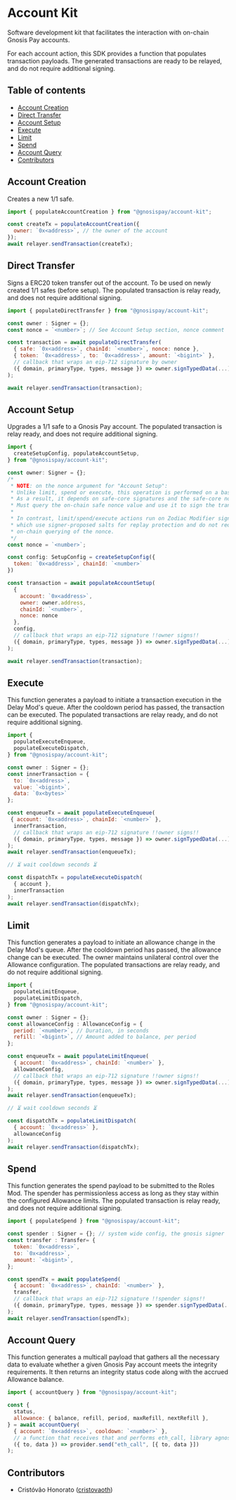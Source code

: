 # Account Kit

Software development kit that facilitates the interaction with on-chain Gnosis Pay accounts.

For each account action, this SDK provides a function that populates transaction payloads. The generated transactions are ready to be relayed, and do not require additional signing.

## Table of contents

- [Account Creation](#account-creation)
- [Direct Transfer](#direct-transfer)
- [Account Setup](#account-setup)
- [Execute](#execute)
- [Limit](#limit)
- [Spend](#spend)
- [Account Query](#account-query)
- [Contributors](#contributors)

## <a name="account-creation">Account Creation</a>

Creates a new 1/1 safe.

```js
import { populateAccountCreation } from "@gnosispay/account-kit";

const createTx = populateAccountCreation({
  owner: `0x<address>`, // the owner of the account
});
await relayer.sendTransaction(createTx);
```

## <a name="direct-transfer">Direct Transfer</a>

Signs a ERC20 token transfer out of the account. To be used on newly created 1/1 safes (before setup). The populated transaction is relay ready, and does not require additional signing.

```js
import { populateDirectTransfer } from "@gnosispay/account-kit";

const owner : Signer = {};
const nonce = `<number>`; // See Account Setup section, nonce comment

const transaction = await populateDirectTransfer(
  { safe: `0x<address>`, chainId: `<number>`, nonce: nonce },
  { token: `0x<address>`, to: `0x<address>`, amount: `<bigint>` },
  // callback that wraps an eip-712 signature by owner
  ({ domain, primaryType, types, message }) => owner.signTypedData(...)
);

await relayer.sendTransaction(transaction);
```

## <a name="account-setup">Account Setup</a>

Upgrades a 1/1 safe to a Gnosis Pay account. The populated transaction is relay ready, and does not require additional signing.

```js
import {
  createSetupConfig, populateAccountSetup,
} from "@gnosispay/account-kit";

const owner: Signer = {};
/*
 * NOTE: on the nonce argument for "Account Setup":
 * Unlike limit, spend or execute, this operation is performed on a basic safe.
 * As a result, it depends on safe-core signatures and the safe-core nonce.
 * Must query the on-chain safe nonce value and use it to sign the transaction.
 *
 * In contrast, limit/spend/execute actions run on Zodiac Modifier signatures,
 * which use signer-proposed salts for replay protection and do not require
 * on-chain querying of the nonce.
 */
const nonce = `<number>`;

const config: SetupConfig = createSetupConfig({
  token: `0x<address>`, chainId: `<number>`
})

const transaction = await populateAccountSetup(
  {
    account: `0x<address>`,
    owner: owner.address,
    chainId: `<number>`,
    nonce: nonce
  },
  config,
  // callback that wraps an eip-712 signature !!owner signs!!
  ({ domain, primaryType, types, message }) => owner.signTypedData(...)
);

await relayer.sendTransaction(transaction);
```

## <a name="execute">Execute</a>

This function generates a payload to initiate a transaction execution in the Delay Mod's queue. After the cooldown period has passed, the transaction can be executed. The populated transactions are relay ready, and do not require additional signing.

```js
import {
  populateExecuteEnqueue,
  populateExecuteDispatch,
} from "@gnosispay/account-kit";

const owner : Signer = {};
const innerTransaction = {
  to: `0x<address>`,
  value: `<bigint>`,
  data: `0x<bytes>`
};

const enqueueTx = await populateExecuteEnqueue(
 { account: `0x<address>`, chainId: `<number>` },
  innerTransaction,
  // callback that wraps an eip-712 signature !!owner signs!!
  ({ domain, primaryType, types, message }) => owner.signTypedData(...)
);
await relayer.sendTransaction(enqueueTx);

// ⏳ wait cooldown seconds ⏳

const dispatchTx = populateExecuteDispatch(
  { account },
  innerTransaction
);
await relayer.sendTransaction(dispatchTx);
```

## <a name="limit">Limit</a>

This function generates a payload to initiate an allowance change in the Delay Mod's queue. After the cooldown period has passed, the allowance change can be executed. The owner maintains unilateral control over the Allowance configuration. The populated transactions are relay ready, and do not require additional signing.

```js
import {
  populateLimitEnqueue,
  populateLimitDispatch,
} from "@gnosispay/account-kit";

const owner : Signer = {};
const allowanceConfig : AllowanceConfig = {
  period: `<number>`, // Duration, in seconds
  refill: `<bigint>`, // Amount added to balance, per period
};

const enqueueTx = await populateLimitEnqueue(
  { account: `0x<address>`, chainId: `<number>` },
  allowanceConfig,
  // callback that wraps an eip-712 signature !!owner signs!!
  ({ domain, primaryType, types, message }) => owner.signTypedData(...)
);
await relayer.sendTransaction(enqueueTx);

// ⏳ wait cooldown seconds ⏳

const dispatchTx = populateLimitDispatch(
  { account: `0x<address>` },
  allowanceConfig
);
await relayer.sendTransaction(dispatchTx);
```

## <a name="spend">Spend</a>

This function generates the spend payload to be submitted to the Roles Mod. The spender has permissionless access as long as they stay within the configured Allowance limits. The populated transaction is relay ready, and does not require additional signing.

```js
import { populateSpend } from "@gnosispay/account-kit";

const spender : Signer = {}; // system wide config, the gnosis signer
const transfer : Transfer= {
  token: `0x<address>`,
  to: `0x<address>`,
  amount: `<bigint>`,
};

const spendTx = await populateSpend(
  { account: `0x<address>`, chainId: `<number>` },
  transfer,
  // callback that wraps an eip-712 signature !!spender signs!!
  ({ domain, primaryType, types, message }) => spender.signTypedData(...)
);
await relayer.sendTransaction(spendTx);
```

## <a name="account-query">Account Query</a>

This function generates a multicall payload that gathers all the necessary data to evaluate whether a given Gnosis Pay account meets the integrity requirements. It then returns an integrity status code along with the accrued Allowance balance.

```js
import { accountQuery } from "@gnosispay/account-kit";

const {
  status,
  allowance: { balance, refill, period, maxRefill, nextRefill },
} = await accountQuery(
  { account: `0x<address>`, cooldown: `<number>` },
  // a function that receives that and performs eth_call, library agnostic
  ({ to, data }) => provider.send("eth_call", [{ to, data }])
);
```

## <a name="contributors">Contributors</a>

- Cristóvão Honorato ([cristovaoth](https://github.com/cristovaoth))
